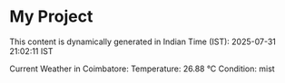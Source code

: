 # My Project

This content is dynamically generated in Indian Time (IST): 2025-07-31 21:02:11 IST


Current Weather in Coimbatore:
Temperature: 26.88 °C
Condition: mist
